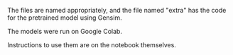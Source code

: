 The files are named appropriately, and the file named "extra" has the code for the pretrained model using Gensim.

The models were run on Google Colab.

Instructions to use them are on the notebook themselves.
